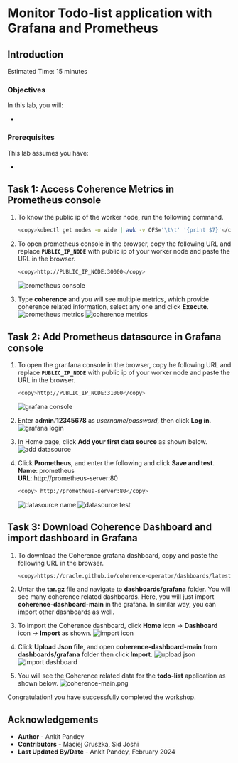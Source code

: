 # Monitor Todo-list application with Grafana and Prometheus

## Introduction



Estimated Time: 15 minutes

### Objectives

In this lab, you will:

* 

### Prerequisites
This lab assumes you have:

* 

## Task 1: Access Coherence Metrics in Prometheus console

1. To know the public ip of the worker node, run the following command.
    ```bash
    <copy>kubectl get nodes -o wide | awk -v OFS='\t\t' '{print $7}'</copy>
    ```

2. To open prometheus console in the browser, copy the following URL and replace **`PUBLIC_IP_NODE`** with public ip of your worker node and paste the URL in the browser.
    ```bash
    <copy>http://PUBLIC_IP_NODE:30000</copy>
    ```
    ![prometheus console](images/prometheus-console.png)

3. Type **coherence** and you will see multiple metrics, which provide coherence related information, select any one and click **Execute**.
    ![prometheus metrics](images/prometheus-metrics.png)
    ![coherence metrics](images/coherence-metrics.png)



## Task 2: Add Prometheus datasource in Grafana console 

1. To open the granfana console in the browser, copy he following URL and replace **`PUBLIC_IP_NODE`** with public ip of your worker node and paste the URL in the browser.
    ```bash
    <copy>http://PUBLIC_IP_NODE:31000</copy>
    ```
    ![grafana console](images/grafana-console.png)

2. Enter **admin**/**12345678** as *username*/*password*, then click **Log in**.
    ![grafana login](images/grafana-login.png)

3. In Home page, click **Add your first data source** as shown below.
    ![add datasource](images/add-datasource.png)

4. Click **Prometheus**, and enter the following and click **Save and test**.
        **Name**:     prometheus</br>
        **URL**:      http://prometheus-server:80</br>
    ```bash
    <copy> http://prometheus-server:80</copy>
    ```
    ![datasource name](images/datasource-name.png)
    ![datasource test](images/datasource-test.png)



## Task 3: Download Coherence Dashboard and import dashboard in Grafana


1. To download the Coherence grafana dashboard, copy and paste the following URL in the browser.
    ```bash
    <copy>https://oracle.github.io/coherence-operator/dashboards/latest/coherence-dashboards.tar.gz</copy>
    ```

2. Untar the **tar.gz** file and navigate to **dashboards/grafana** folder. You will see many coherence related dashboards. Here, you will just import **coherence-dashboard-main** in the grafana. In similar way, you can import other dashboards as well.


3. To import the Coherence dashboard, click **Home** icon -> **Dashboard** icon -> **Import** as shown.
    ![import icon](images/import-icon.png)

4. Click **Upload Json file**, and open **coherence-dashboard-main** from **dashboards/grafana** folder then click **Import**.
    ![upload json](images/upload-json.png)
    ![import dashboard](images/import-dashboard.png)

5. You will see the Coherence related data for the **todo-list** application as shown below.
    ![coherence-main.png](images/coherence-main.png)


Congratulation! you have successfully completed the workshop.

## Acknowledgements

* **Author** -  Ankit Pandey
* **Contributors** - Maciej Gruszka, Sid Joshi
* **Last Updated By/Date** - Ankit Pandey, February 2024